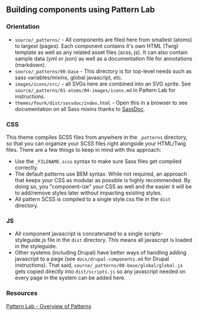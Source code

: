## Building components using Pattern Lab

### Orientation

- `source/_patterns/` - All components are filed here from smallest (atoms) to largest (pages). Each component contains it's own HTML (Twig) template as well as any related asset files (scss, js). It can also contain sample data (yml or json) as well as a documentation file for annotations (markdown).
- `source/_patterns/00-base` - This directory is for top-level needs such as sass variables/mixins, global javascript, etc.
- `images/icons/src/` - all SVGs here are combined into an SVG sprite. See `source/_patterns/01-atoms/04-images/icons.md` in Pattern Lab for instructions.
- `themes/fourk/dist/sassdoc/index.html` - Open this in a browser to see documentation on all Sass mixins thanks to [SassDoc](http://sassdoc.com).

### CSS

This theme compiles SCSS files from anywhere in the `_patterns` directory, so that you can organize your SCSS files right alongside your HTML/Twig files. There are a few things to keep in mind with this approach:

- Use the `_FILENAME.scss` syntax to make sure Sass files get compiled correctly.
- The default patterns use BEM syntax. While not required, an approach that keeps your CSS as modular as possible is highly recommended. By doing so, you "component-ize" your CSS as well and the easier it will be to add/remove styles later without impacting existing styles.
- All pattern SCSS is compiled to a single style.css file in the `dist` directory.

### JS

- All component javascript is concatenated to a single scripts-styleguide.js file in the `dist` directory. This means all javascript is loaded in the styleguide.
- Other systems (including Drupal) have better ways of handling adding javascript to a page (see `docs/drupal-components.md` for Drupal instructions). That said, `source/_patterns/00-base/global/global.js` gets copied directly into `dist/scripts.js` so any javascript needed on every page in the system can be added here.

### Resources

[Pattern Lab - Overview of Patterns](http://patternlab.io/docs/pattern-organization.html)
